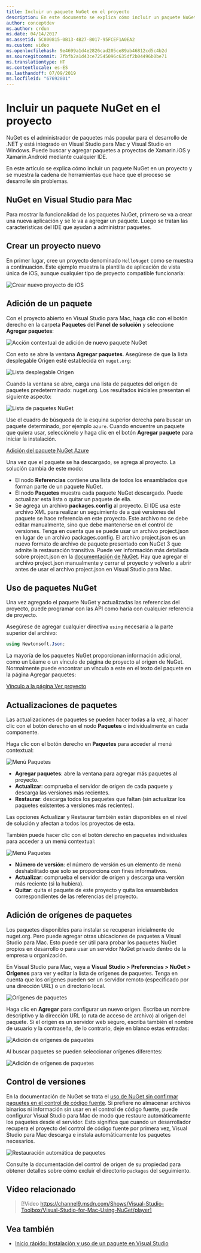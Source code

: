 ```yaml
---
title: Incluir un paquete NuGet en el proyecto
description: En este documento se explica cómo incluir un paquete NuGet en un proyecto de Xamarin. Le guía a lo largo del proceso de búsqueda y descarga de un paquete, además de presentar las características de integración del IDE.
author: conceptdev
ms.author: crdun
ms.date: 04/14/2017
ms.assetid: 5C800815-0B13-4B27-B017-95FCEF1A0EA2
ms.custom: video
ms.openlocfilehash: 9e4699a1d4e2826cad205ce89ab46812cd5c4b2d
ms.sourcegitcommit: 7fbfb2a1d43ce72545096c635df2b04496b0be71
ms.translationtype: HT
ms.contentlocale: es-ES
ms.lasthandoff: 07/09/2019
ms.locfileid: "67692801"
---
```

# <a name="include-a-nuget-package-in-your-project"></a>Incluir un paquete NuGet en el proyecto

NuGet es el administrador de paquetes más popular para el desarrollo de .NET y está integrado en Visual Studio para Mac y Visual Studio en Windows. Puede buscar y agregar paquetes a proyectos de Xamarin.iOS y Xamarin.Android mediante cualquier IDE.

En este artículo se explica cómo incluir un paquete NuGet en un proyecto y se muestra la cadena de herramientas que hace que el proceso se desarrolle sin problemas.

## <a name="nuget-in-visual-studio-for-mac"></a>NuGet en Visual Studio para Mac

Para mostrar la funcionalidad de los paquetes NuGet, primero se va a crear una nueva aplicación y se le va a agregar un paquete. Luego se tratan las características del IDE que ayudan a administrar paquetes.

## <a name="create-a-new-project"></a>Crear un proyecto nuevo

En primer lugar, cree un proyecto denominado `HelloNuget` como se muestra a continuación. Este ejemplo muestra la plantilla de aplicación de vista única de iOS, aunque cualquier tipo de proyecto compatible funcionaría:

![Crear nuevo proyecto de iOS](media/nuget-walkthrough-NewProject.png)

## <a name="adding-a-package"></a>Adición de un paquete

Con el proyecto abierto en Visual Studio para Mac, haga clic con el botón derecho en la carpeta **Paquetes** del **Panel de solución** y seleccione **Agregar paquetes**:

![Acción contextual de adición de nuevo paquete NuGet](media/nuget-walkthrough-PackagesMenu.png)

Con esto se abre la ventana **Agregar paquetes**. Asegúrese de que la lista desplegable Origen esté establecida en `nuget.org`:

![Lista desplegable Origen](media/nuget-walkthrough-Source.png)

Cuando la ventana se abre, carga una lista de paquetes del origen de paquetes predeterminado: nuget.org. Los resultados iniciales presentan el siguiente aspecto:

![Lista de paquetes NuGet](media/nuget-walkthrough-AddPackages1.png)

Use el cuadro de búsqueda de la esquina superior derecha para buscar un paquete determinado, por ejemplo `azure`. Cuando encuentre un paquete que quiera usar, selecciónelo y haga clic en el botón **Agregar paquete** para iniciar la instalación.

[Adición del paquete NuGet Azure](media/nuget-walkthrough-AddPackages2.png)

Una vez que el paquete se ha descargado, se agrega al proyecto. La solución cambia de este modo:

* El nodo **Referencias** contiene una lista de todos los ensamblados que forman parte de un paquete NuGet.
* El nodo **Paquetes** muestra cada paquete NuGet descargado. Puede actualizar esta lista o quitar un paquete de ella.
* Se agrega un archivo **packages.config** al proyecto. El IDE usa este archivo XML para realizar un seguimiento de a qué versiones del paquete se hace referencia en este proyecto. Este archivo no se debe editar manualmente, sino que debe mantenerse en el control de versiones. Tenga en cuenta que se puede usar un archivo project.json en lugar de un archivo packages.config. El archivo project.json es un nuevo formato de archivo de paquete presentado con NuGet 3 que admite la restauración transitiva. Puede ver información más detallada sobre project.json en la [documentación de NuGet](https://docs.microsoft.com/NuGet/Schema/Project-Json). Hay que agregar el archivo project.json manualmente y cerrar el proyecto y volverlo a abrir antes de usar el archivo project.json en Visual Studio para Mac.

## <a name="using-nuget-packages"></a>Uso de paquetes NuGet

Una vez agregado el paquete NuGet y actualizadas las referencias del proyecto, puede programar con las API como haría con cualquier referencia de proyecto.

Asegúrese de agregar cualquier directiva `using` necesaria a la parte superior del archivo:

```csharp
using Newtonsoft.Json;
```

La mayoría de los paquetes NuGet proporcionan información adicional, como un Léame o un vínculo de página de proyecto al origen de NuGet. Normalmente puede encontrar un vínculo a este en el texto del paquete en la página Agregar paquetes:

[Vínculo a la página Ver proyecto](media/nuget-walkthrough-project-page.png)

<a name="Package_Updates" class="injected"></a>

## <a name="package-updates"></a>Actualizaciones de paquetes

Las actualizaciones de paquetes se pueden hacer todas a la vez, al hacer clic con el botón derecho en el nodo **Paquetes** o individualmente en cada componente.

Haga clic con el botón derecho en **Paquetes** para acceder al menú contextual:

![Menú Paquetes](media/nuget-walkthrough-PackagesMenu.png)

* **Agregar paquetes**: abre la ventana para agregar más paquetes al proyecto.
* **Actualizar**: comprueba el servidor de origen de cada paquete y descarga las versiones más recientes.
* **Restaurar**: descarga todos los paquetes que faltan (sin actualizar los paquetes existentes a versiones más recientes).

Las opciones Actualizar y Restaurar también están disponibles en el nivel de solución y afectan a todos los proyectos de esta.

También puede hacer clic con el botón derecho en paquetes individuales para acceder a un menú contextual:

![Menú Paquetes](media/nuget-walkthrough-PackageMenu.png)

* **Número de versión**: el número de versión es un elemento de menú deshabilitado que solo se proporciona con fines informativos.
* **Actualizar**: comprueba el servidor de origen y descarga una versión más reciente (si la hubiera).
* **Quitar**: quita el paquete de este proyecto y quita los ensamblados correspondientes de las referencias del proyecto.

## <a name="adding-package-sources"></a>Adición de orígenes de paquetes

Los paquetes disponibles para instalar se recuperan inicialmente de nuget.org. Pero puede agregar otras ubicaciones de paquetes a Visual Studio para Mac. Esto puede ser útil para probar los paquetes NuGet propios en desarrollo o para usar un servidor NuGet privado dentro de la empresa u organización.

En Visual Studio para Mac, vaya a **Visual Studio > Preferencias > NuGet > Orígenes** para ver y editar la lista de orígenes de paquetes. Tenga en cuenta que los orígenes pueden ser un servidor remoto (especificado por una dirección URL) o un directorio local.

![Orígenes de paquetes](media/nuget-walkthrough-PackageSource.png)

Haga clic en **Agregar** para configurar un nuevo origen. Escriba un nombre descriptivo y la dirección URL (o ruta de acceso de archivo) al origen del paquete. Si el origen es un servidor web seguro, escriba también el nombre de usuario y la contraseña, de lo contrario, deje en blanco estas entradas:

![Adición de orígenes de paquetes](media/nuget-walkthrough-PackageSource2.png)

Al buscar paquetes se pueden seleccionar orígenes diferentes:

![Adición de orígenes de paquetes](media/nuget-walkthrough-PackageSource3.png)

## <a name="version-control"></a>Control de versiones

En la documentación de NuGet se trata el [uso de NuGet sin confirmar paquetes en el control de código fuente](/nuget/consume-packages/packages-and-source-control). Si prefiere no almacenar archivos binarios ni información sin usar en el control de código fuente, puede configurar Visual Studio para Mac de modo que restaure automáticamente los paquetes desde el servidor. Esto significa que cuando un desarrollador recupera el proyecto del control de código fuente por primera vez, Visual Studio para Mac descarga e instala automáticamente los paquetes necesarios.

![Restauración automática de paquetes](media/nuget-walkthrough-AutoRestore.png)

Consulte la documentación del control de origen de su propiedad para obtener detalles sobre cómo excluir el directorio `packages` del seguimiento.

## <a name="related-video"></a>Vídeo relacionado

> [!Video https://channel9.msdn.com/Shows/Visual-Studio-Toolbox/Visual-Studio-for-Mac-Using-NuGet/player]

## <a name="see-also"></a>Vea también

* [Inicio rápido: Instalación y uso de un paquete en Visual Studio](/nuget/quickstart/install-and-use-a-package-in-visual-studio)

